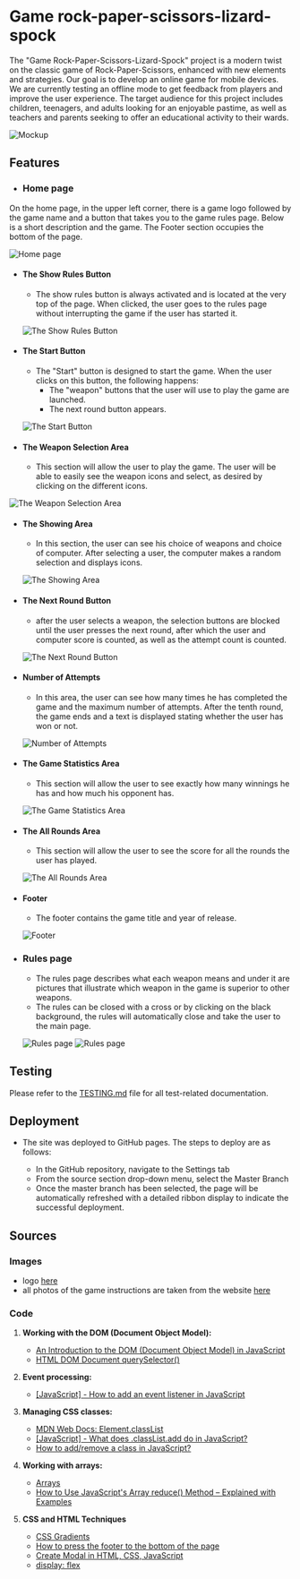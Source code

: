 # Game rock-paper-scissors-lizard-spock

The "Game Rock-Paper-Scissors-Lizard-Spock" project is a modern twist on the classic game of Rock-Paper-Scissors, enhanced with new elements and strategies. Our goal is to develop an online game for mobile devices. We are currently testing an offline mode to get feedback from players and improve the user experience.
The target audience for this project includes children, teenagers, and adults looking for an enjoyable pastime, as well as teachers and parents seeking to offer an educational activity to their wards.

![Mockup](/assets/images/responcive.jpg)

## Features

+ ### Home page

On the home page, in the upper left corner, there is a game logo followed by the game name and a button that takes you to the game rules page.
Below is a short description and the game.
The Footer section occupies the bottom of the page.

![Home page](/assets/images/Home%20page.png)

+ #### The Show Rules Button

  - The show rules button is always activated and is located at the very top of the page. When clicked, the user goes to the rules page without interrupting the game if the user has started it.

  ![The Show Rules Button](/assets/images/btn-show-rules.jpg)

+ #### The Start Button

  - The "Start" button is designed to start the game. When the user clicks on this button, the following happens:
    - The "weapon" buttons that the user will use to play the game are launched.
    - The next round button appears.

  ![The Start Button](/assets/images/btn-start.jpg)

+ #### The Weapon Selection Area

  - This section will allow the user to play the game. The user will be able to easily see the weapon icons and select, as desired by clicking on the different icons.

![The Weapon Selection Area](/assets/images/btns.jpg)

+ #### The Showing Area

  - In this section, the user can see his choice of weapons and choice of computer. After selecting a user, the computer makes a random selection and displays icons.

  ![The Showing Area](/assets/images/showing-area.jpg)

+ #### The Next Round Button

  - after the user selects a weapon, the selection buttons are blocked until the user presses the next round, after which the user and computer score is counted, as well as the attempt count is counted.

  ![The Next Round Button](/assets/images/btn-next-round.jpg)

+ #### Number of Attempts

  - In this area, the user can see how many times he has completed the game and the maximum number of attempts. After the tenth round, the game ends and a text is displayed stating whether the user has won or not.

  ![Number of Attempts](/assets/images/score.jpg)

+ #### The Game Statistics Area

  - This section will allow the user to see exactly how many winnings he has and how much his opponent has.

  ![The Game Statistics Area](/assets/images/game-statistics.jpg)

+ #### The All Rounds Area

  - This section will allow the user to see the score for all the rounds the user has played.

  ![The All Rounds Area](/assets/images/all-rounds.jpg)

+ #### Footer

  - The footer contains the game title and year of release.

  ![Footer](/assets/images/footer.jpg)

+ ### Rules page

  - The rules page describes what each weapon means and under it are pictures that illustrate which weapon in the game is superior to other weapons. 
  - The rules can be closed with a cross or by clicking on the black background, the rules will automatically close and take the user to the main page.

  ![Rules page](/assets/images/show%20rules(1).jpg)
  ![Rules page](/assets/images/show%20rules(2).jpg)

## Testing

Please refer to the [TESTING.md](TESTING.md) file for all test-related documentation.

## Deployment

- The site was deployed to GitHub pages. The steps to deploy are as follows:

  - In the GitHub repository, navigate to the Settings tab
  - From the source section drop-down menu, select the Master Branch
  - Once the master branch has been selected, the page will be automatically refreshed with a detailed ribbon display to indicate the successful deployment.

## Sources

### Images

- logo [here](https://wizlogo.com/uk)
- all photos of the game instructions are taken from the website [here](https://ru.wikihow.com/%D0%B8%D0%B3%D1%80%D0%B0%D1%82%D1%8C-%D0%B2-%D0%BA%D0%B0%D0%BC%D0%B5%D0%BD%D1%8C-%E2%80%93-%D0%BD%D0%BE%D0%B6%D0%BD%D0%B8%D1%86%D1%8B-%E2%80%93-%D0%B1%D1%83%D0%BC%D0%B0%D0%B3%D0%B0,-%D1%8F%D1%89%D0%B5%D1%80%D0%B8%D1%86%D0%B0-%E2%80%93-%D0%A1%D0%BF%D0%BE%D0%BA)

### Code

1. **Working with the DOM (Document Object Model):**

   - [An Introduction to the DOM (Document Object Model) in JavaScript](https://www.youtube.com/watch?v=l-0nPnSvbX8)
   - [HTML DOM Document querySelector()](https://www.w3schools.com/jsref/met_document_queryselector.asp)

2. **Event processing:**

   - [[JavaScript] - How to add an event listener in JavaScript](https://www.shecodes.io/athena/45488-how-to-add-an-event-listener-in-javascript)

3. **Managing CSS classes:**

   - [MDN Web Docs: Element.classList](https://developer.mozilla.org/uk/docs/Web/API/Element/classList)
   - [[JavaScript] - What does .classList.add do in JavaScript?](https://www.shecodes.io/athena/46410-what-does-classlist-add-do-in-javascript#google_vignette)
   - [How to add/remove a class in JavaScript?](https://stackoverflow.com/questions/6787383/how-to-add-remove-a-class-in-javascript)

4. **Working with arrays:**

   - [Arrays](https://javascript.info/array)
   - [How to Use JavaScript's Array reduce() Method – Explained with Examples](https://www.freecodecamp.org/news/how-to-use-javascript-array-reduce-method/)

5. **CSS and HTML Techniques**

   - [CSS Gradients](https://www.w3schools.com/css/css3_gradients.asp)
   - [How to press the footer to the bottom of the page](https://www.youtube.com/watch?v=yc2olxLgKLk)
   - [Create Modal in HTML, CSS, JavaScript](https://www.youtube.com/watch?v=PEpHQys00wE)
   - [display: flex](https://flexbox.help/)
